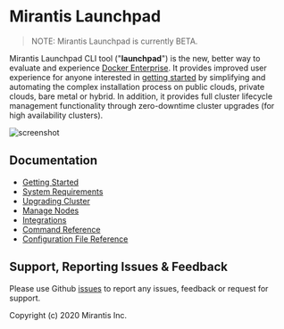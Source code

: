 # Mirantis Launchpad

> NOTE: Mirantis Launchpad is currently BETA.

Mirantis Launchpad CLI tool ("**launchpad**") is the new, better way to evaluate and experience [Docker Enterprise](https://www.mirantis.com/software/docker/docker-enterprise/). It provides improved user experience for anyone interested in [getting started](./docs/getting-started.md) by simplifying and automating the complex installation process on public clouds, private clouds, bare metal or hybrid. In addition, it provides full cluster lifecycle management functionality through zero-downtime cluster upgrades (for high availability clusters).

![screenshot](./images/launchpad-screenshot.png)

## Documentation

* [Getting Started](./docs/getting-started.md)
* [System Requirements](./docs/system-requirements.md)
* [Upgrading Cluster](./docs/upgrades.md)
* [Manage Nodes](./docs/node-management.md)
* [Integrations](./docs/integrations.md)
* [Command Reference](./docs/command-reference.md)
* [Configuration File Reference](./docs/configuration-file.md)

## Support, Reporting Issues & Feedback

Please use Github [issues](https://github.com/Mirantis/launchpad/issues) to report any issues, feedback or request for support.

Copyright (c) 2020 Mirantis Inc.
